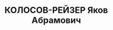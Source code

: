 ---
title: КОЛОСОВ-РЕЙЗЕР Яков Абрамович
description: "народився 1898, у с. Яблунівка Пирятинського пов. Полтавської губ. Єврей,\
  \ із службовців, освіта вища, до 1937 р. член ВКП(б). \n  Проживав у Харкові. Начальник\
  \ цеху ХВБЗ ім. Молото-ва. \n  Заарештований 29 липня 1937 р. за шкід-ництво та\
  \ участь у к.-р. правотроцькістському підпіллі (статті 547, 54-10 ч. 1, 5411 КК\
  \ УРСР), \n  справу закрито слідчастиною УНКВС по Хар-ківській обл. 20 серпня 1939\
  \ р. за недоведе-ності обвинувачення (ст. 197 ч. 2 КПК УРСР), звільнений з-під варти\
  \ 27 серпня 1939 р."
---